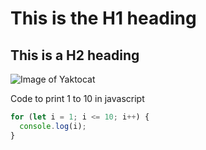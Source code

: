 # This is the H1 heading
## This is a H2 heading

![Image of Yaktocat](https://octodex.github.com/images/yaktocat.png)

Code to print 1 to 10 in javascript
```js
for (let i = 1; i <= 10; i++) {
  console.log(i);
}
``` 
